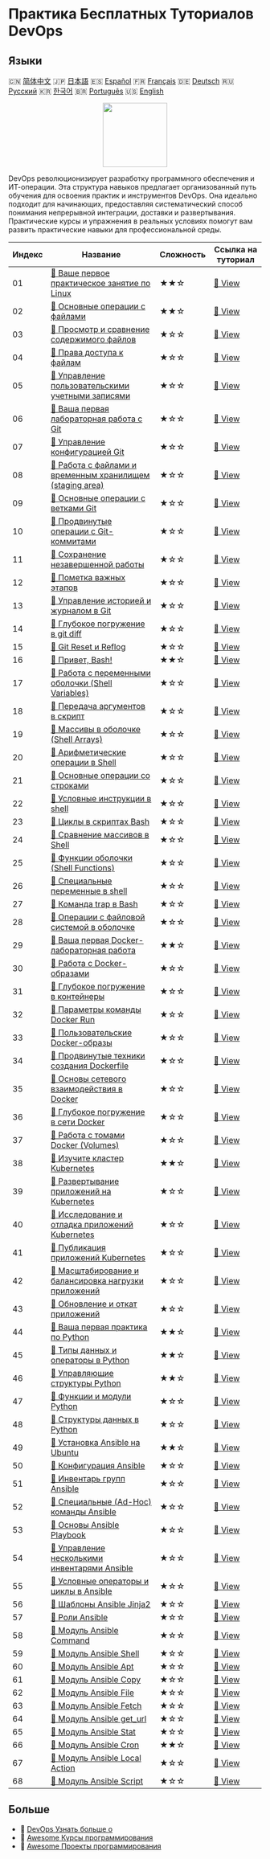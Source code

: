 # Практика Бесплатных Туториалов DevOps

## Языки

🇨🇳 [简体中文](README_zh.md) 🇯🇵 [日本語](README_ja.md) 🇪🇸 [Español](README_es.md) 🇫🇷 [Français](README_fr.md) 🇩🇪 [Deutsch](README_de.md) 🇷🇺 [Русский](README_ru.md) 🇰🇷 [한국어](README_ko.md) 🇧🇷 [Português](README_pt.md) 🇺🇸 [English](README.md) 

<div align="center">
<img width="128px" src="https://file.labex.io/path/a3Od9y18p0bV.png">
</div>

DevOps революционизирует разработку программного обеспечения и ИТ-операции. Эта структура навыков предлагает организованный путь обучения для освоения практик и инструментов DevOps. Она идеально подходит для начинающих, предоставляя систематический способ понимания непрерывной интеграции, доставки и развертывания. Практические курсы и упражнения в реальных условиях помогут вам развить практические навыки для профессиональной среды.

|   Индекс | Название                                                                                                                                     | Сложность   | Ссылка на туториал                                                                                   |
|----------|----------------------------------------------------------------------------------------------------------------------------------------------|-------------|------------------------------------------------------------------------------------------------------|
|       01 | [📖 Ваше первое практическое занятие по Linux](https://labex.io/ru/tutorials/linux-your-first-linux-lab-270253)                              | ★★☆         | [🔗 View](https://labex.io/ru/tutorials/linux-your-first-linux-lab-270253)                           |
|       02 | [📖 Основные операции с файлами](https://labex.io/ru/tutorials/linux-basic-files-operations-270248)                                          | ★★☆         | [🔗 View](https://labex.io/ru/tutorials/linux-basic-files-operations-270248)                         |
|       03 | [📖 Просмотр и сравнение содержимого файлов](https://labex.io/ru/tutorials/linux-file-contents-and-comparing-270251)                         | ★☆☆         | [🔗 View](https://labex.io/ru/tutorials/linux-file-contents-and-comparing-270251)                    |
|       04 | [📖 Права доступа к файлам](https://labex.io/ru/tutorials/linux-permissions-of-files-270252)                                                 | ★☆☆         | [🔗 View](https://labex.io/ru/tutorials/linux-permissions-of-files-270252)                           |
|       05 | [📖 Управление пользовательскими учетными записями](https://labex.io/ru/tutorials/linux-user-account-management-49)                          | ★☆☆         | [🔗 View](https://labex.io/ru/tutorials/linux-user-account-management-49)                            |
|       06 | [📖 Ваша первая лабораторная работа с Git](https://labex.io/ru/tutorials/git-your-first-git-lab-92739)                                       | ★☆☆         | [🔗 View](https://labex.io/ru/tutorials/git-your-first-git-lab-92739)                                |
|       07 | [📖 Управление конфигурацией Git](https://labex.io/ru/tutorials/git-git-config-management-385164)                                            | ★☆☆         | [🔗 View](https://labex.io/ru/tutorials/git-git-config-management-385164)                            |
|       08 | [📖 Работа с файлами и временным хранилищем (staging area)](https://labex.io/ru/tutorials/git-working-with-files-and-staging-area-387457)    | ★☆☆         | [🔗 View](https://labex.io/ru/tutorials/git-working-with-files-and-staging-area-387457)              |
|       09 | [📖 Основные операции с ветками Git](https://labex.io/ru/tutorials/git-git-branch-basic-operations-385163)                                   | ★☆☆         | [🔗 View](https://labex.io/ru/tutorials/git-git-branch-basic-operations-385163)                      |
|       10 | [📖 Продвинутые операции с Git-коммитами](https://labex.io/ru/tutorials/git-advanced-git-commit-operations-387471)                           | ★☆☆         | [🔗 View](https://labex.io/ru/tutorials/git-advanced-git-commit-operations-387471)                   |
|       11 | [📖 Сохранение незавершенной работы](https://labex.io/ru/tutorials/git-saving-work-in-progress-387492)                                       | ★☆☆         | [🔗 View](https://labex.io/ru/tutorials/git-saving-work-in-progress-387492)                          |
|       12 | [📖 Пометка важных этапов](https://labex.io/ru/tutorials/git-marking-important-milestones-387493)                                            | ★☆☆         | [🔗 View](https://labex.io/ru/tutorials/git-marking-important-milestones-387493)                     |
|       13 | [📖 Управление историей и журналом в Git](https://labex.io/ru/tutorials/git-git-history-and-log-management-387490)                           | ★☆☆         | [🔗 View](https://labex.io/ru/tutorials/git-git-history-and-log-management-387490)                   |
|       14 | [📖 Глубокое погружение в git diff](https://labex.io/ru/tutorials/git-git-diff-deep-dive-387489)                                             | ★☆☆         | [🔗 View](https://labex.io/ru/tutorials/git-git-diff-deep-dive-387489)                               |
|       15 | [📖 Git Reset и Reflog](https://labex.io/ru/tutorials/git-git-reset-and-reflog-387491)                                                       | ★☆☆         | [🔗 View](https://labex.io/ru/tutorials/git-git-reset-and-reflog-387491)                             |
|       16 | [📖 Привет, Bash!](https://labex.io/ru/tutorials/linux-hello-bash-388809)                                                                    | ★★☆         | [🔗 View](https://labex.io/ru/tutorials/linux-hello-bash-388809)                                     |
|       17 | [📖 Работа с переменными оболочки (Shell Variables)](https://labex.io/ru/tutorials/shell-working-with-shell-variables-388810)                | ★☆☆         | [🔗 View](https://labex.io/ru/tutorials/shell-working-with-shell-variables-388810)                   |
|       18 | [📖 Передача аргументов в скрипт](https://labex.io/ru/tutorials/shell-passing-arguments-to-the-script-388811)                                | ★☆☆         | [🔗 View](https://labex.io/ru/tutorials/shell-passing-arguments-to-the-script-388811)                |
|       19 | [📖 Массивы в оболочке (Shell Arrays)](https://labex.io/ru/tutorials/shell-shell-arrays-388812)                                              | ★☆☆         | [🔗 View](https://labex.io/ru/tutorials/shell-shell-arrays-388812)                                   |
|       20 | [📖 Арифметические операции в Shell](https://labex.io/ru/tutorials/shell-arithmetic-operations-in-shell-388813)                              | ★☆☆         | [🔗 View](https://labex.io/ru/tutorials/shell-arithmetic-operations-in-shell-388813)                 |
|       21 | [📖 Основные операции со строками](https://labex.io/ru/tutorials/shell-basic-string-operations-388814)                                       | ★☆☆         | [🔗 View](https://labex.io/ru/tutorials/shell-basic-string-operations-388814)                        |
|       22 | [📖 Условные инструкции в shell](https://labex.io/ru/tutorials/linux-conditional-statements-in-shell-388815)                                 | ★☆☆         | [🔗 View](https://labex.io/ru/tutorials/linux-conditional-statements-in-shell-388815)                |
|       23 | [📖 Циклы в скриптах Bash](https://labex.io/ru/tutorials/shell-bash-scripting-loops-388816)                                                  | ★☆☆         | [🔗 View](https://labex.io/ru/tutorials/shell-bash-scripting-loops-388816)                           |
|       24 | [📖 Сравнение массивов в Shell](https://labex.io/ru/tutorials/shell-comparing-arrays-in-shell-388817)                                        | ★☆☆         | [🔗 View](https://labex.io/ru/tutorials/shell-comparing-arrays-in-shell-388817)                      |
|       25 | [📖 Функции оболочки (Shell Functions)](https://labex.io/ru/tutorials/shell-shell-functions-388818)                                          | ★☆☆         | [🔗 View](https://labex.io/ru/tutorials/shell-shell-functions-388818)                                |
|       26 | [📖 Специальные переменные в shell](https://labex.io/ru/tutorials/shell-special-variables-in-shell-388819)                                   | ★☆☆         | [🔗 View](https://labex.io/ru/tutorials/shell-special-variables-in-shell-388819)                     |
|       27 | [📖 Команда trap в Bash](https://labex.io/ru/tutorials/linux-bash-trap-command-388820)                                                       | ★☆☆         | [🔗 View](https://labex.io/ru/tutorials/linux-bash-trap-command-388820)                              |
|       28 | [📖 Операции с файловой системой в оболочке](https://labex.io/ru/tutorials/shell-file-system-operations-in-shell-388821)                     | ★☆☆         | [🔗 View](https://labex.io/ru/tutorials/shell-file-system-operations-in-shell-388821)                |
|       29 | [📖 Ваша первая Docker-лабораторная работа](https://labex.io/ru/tutorials/docker-your-first-docker-lab-92719)                                | ★★☆         | [🔗 View](https://labex.io/ru/tutorials/docker-your-first-docker-lab-92719)                          |
|       30 | [📖 Работа с Docker-образами](https://labex.io/ru/tutorials/docker-working-with-docker-images-388939)                                        | ★☆☆         | [🔗 View](https://labex.io/ru/tutorials/docker-working-with-docker-images-388939)                    |
|       31 | [📖 Глубокое погружение в контейнеры](https://labex.io/ru/tutorials/docker-diving-deeper-into-containers-388951)                             | ★☆☆         | [🔗 View](https://labex.io/ru/tutorials/docker-diving-deeper-into-containers-388951)                 |
|       32 | [📖 Параметры команды Docker Run](https://labex.io/ru/tutorials/docker-docker-run-command-parameters-389228)                                 | ★☆☆         | [🔗 View](https://labex.io/ru/tutorials/docker-docker-run-command-parameters-389228)                 |
|       33 | [📖 Пользовательские Docker-образы](https://labex.io/ru/tutorials/docker-custom-docker-images-389185)                                        | ★☆☆         | [🔗 View](https://labex.io/ru/tutorials/docker-custom-docker-images-389185)                          |
|       34 | [📖 Продвинутые техники создания Dockerfile](https://labex.io/ru/tutorials/docker-advanced-dockerfile-techniques-389027)                     | ★☆☆         | [🔗 View](https://labex.io/ru/tutorials/docker-advanced-dockerfile-techniques-389027)                |
|       35 | [📖 Основы сетевого взаимодействия в Docker](https://labex.io/ru/tutorials/docker-docker-networking-basics-389048)                           | ★☆☆         | [🔗 View](https://labex.io/ru/tutorials/docker-docker-networking-basics-389048)                      |
|       36 | [📖 Глубокое погружение в сети Docker](https://labex.io/ru/tutorials/docker-dive-into-docker-networking-389047)                              | ★☆☆         | [🔗 View](https://labex.io/ru/tutorials/docker-dive-into-docker-networking-389047)                   |
|       37 | [📖 Работа с томами Docker (Volumes)](https://labex.io/ru/tutorials/docker-working-with-docker-volumes-389189)                               | ★☆☆         | [🔗 View](https://labex.io/ru/tutorials/docker-working-with-docker-volumes-389189)                   |
|       38 | [📖 Изучите кластер Kubernetes](https://labex.io/ru/tutorials/kubernetes-explore-the-kubernetes-cluster-434519)                              | ★★☆         | [🔗 View](https://labex.io/ru/tutorials/kubernetes-explore-the-kubernetes-cluster-434519)            |
|       39 | [📖 Развертывание приложений на Kubernetes](https://labex.io/ru/tutorials/kubernetes-deploy-applications-on-kubernetes-434644)               | ★☆☆         | [🔗 View](https://labex.io/ru/tutorials/kubernetes-deploy-applications-on-kubernetes-434644)         |
|       40 | [📖 Исследование и отладка приложений Kubernetes](https://labex.io/ru/tutorials/kubernetes-explore-and-debug-kubernetes-applications-434645) | ★☆☆         | [🔗 View](https://labex.io/ru/tutorials/kubernetes-explore-and-debug-kubernetes-applications-434645) |
|       41 | [📖 Публикация приложений Kubernetes](https://labex.io/ru/tutorials/kubernetes-expose-kubernetes-applications-434647)                        | ★☆☆         | [🔗 View](https://labex.io/ru/tutorials/kubernetes-expose-kubernetes-applications-434647)            |
|       42 | [📖 Масштабирование и балансировка нагрузки приложений](https://labex.io/ru/tutorials/kubernetes-scale-and-load-balance-applications-434648) | ★☆☆         | [🔗 View](https://labex.io/ru/tutorials/kubernetes-scale-and-load-balance-applications-434648)       |
|       43 | [📖 Обновление и откат приложений](https://labex.io/ru/tutorials/kubernetes-update-and-rollback-applications-434649)                         | ★☆☆         | [🔗 View](https://labex.io/ru/tutorials/kubernetes-update-and-rollback-applications-434649)          |
|       44 | [📖 Ваша первая практика по Python](https://labex.io/ru/tutorials/python-your-first-python-lab-270256)                                       | ★★☆         | [🔗 View](https://labex.io/ru/tutorials/python-your-first-python-lab-270256)                         |
|       45 | [📖 Типы данных и операторы в Python](https://labex.io/ru/tutorials/python-python-data-types-and-operators-393077)                           | ★★☆         | [🔗 View](https://labex.io/ru/tutorials/python-python-data-types-and-operators-393077)               |
|       46 | [📖 Управляющие структуры Python](https://labex.io/ru/tutorials/python-python-control-structures-393123)                                     | ★★☆         | [🔗 View](https://labex.io/ru/tutorials/python-python-control-structures-393123)                     |
|       47 | [📖 Функции и модули Python](https://labex.io/ru/tutorials/python-python-functions-and-modules-393141)                                       | ★☆☆         | [🔗 View](https://labex.io/ru/tutorials/python-python-functions-and-modules-393141)                  |
|       48 | [📖 Структуры данных в Python](https://labex.io/ru/tutorials/python-python-data-structures-393168)                                           | ★☆☆         | [🔗 View](https://labex.io/ru/tutorials/python-python-data-structures-393168)                        |
|       49 | [📖 Установка Ansible на Ubuntu](https://labex.io/ru/tutorials/ansible-ansible-installation-on-ubuntu-67172)                                 | ★★☆         | [🔗 View](https://labex.io/ru/tutorials/ansible-ansible-installation-on-ubuntu-67172)                |
|       50 | [📖 Конфигурация Ansible](https://labex.io/ru/tutorials/ansible-ansible-configuration-390437)                                                | ★☆☆         | [🔗 View](https://labex.io/ru/tutorials/ansible-ansible-configuration-390437)                        |
|       51 | [📖 Инвентарь групп Ansible](https://labex.io/ru/tutorials/ansible-ansible-groups-inventory-290160)                                          | ★☆☆         | [🔗 View](https://labex.io/ru/tutorials/ansible-ansible-groups-inventory-290160)                     |
|       52 | [📖 Специальные (Ad-Hoc) команды Ansible](https://labex.io/ru/tutorials/ansible-ansible-ad-hoc-commands-390441)                              | ★☆☆         | [🔗 View](https://labex.io/ru/tutorials/ansible-ansible-ad-hoc-commands-390441)                      |
|       53 | [📖 Основы Ansible Playbook](https://labex.io/ru/tutorials/ansible-ansible-playbook-basics-390426)                                           | ★☆☆         | [🔗 View](https://labex.io/ru/tutorials/ansible-ansible-playbook-basics-390426)                      |
|       54 | [📖 Управление несколькими инвентарями Ansible](https://labex.io/ru/tutorials/ansible-manage-multiple-ansible-inventories-290193)            | ★☆☆         | [🔗 View](https://labex.io/ru/tutorials/ansible-manage-multiple-ansible-inventories-290193)          |
|       55 | [📖 Условные операторы и циклы в Ansible](https://labex.io/ru/tutorials/ansible-ansible-conditionals-and-loops-390455)                       | ★☆☆         | [🔗 View](https://labex.io/ru/tutorials/ansible-ansible-conditionals-and-loops-390455)               |
|       56 | [📖 Шаблоны Ansible Jinja2](https://labex.io/ru/tutorials/ansible-ansible-jinja2-templates-390470)                                           | ★☆☆         | [🔗 View](https://labex.io/ru/tutorials/ansible-ansible-jinja2-templates-390470)                     |
|       57 | [📖 Роли Ansible](https://labex.io/ru/tutorials/ansible-ansible-roles-390467)                                                                | ★☆☆         | [🔗 View](https://labex.io/ru/tutorials/ansible-ansible-roles-390467)                                |
|       58 | [📖 Модуль Ansible Command](https://labex.io/ru/tutorials/ansible-ansible-command-module-290161)                                             | ★☆☆         | [🔗 View](https://labex.io/ru/tutorials/ansible-ansible-command-module-290161)                       |
|       59 | [📖 Модуль Ansible Shell](https://labex.io/ru/tutorials/ansible-ansible-shell-module-289409)                                                 | ★☆☆         | [🔗 View](https://labex.io/ru/tutorials/ansible-ansible-shell-module-289409)                         |
|       60 | [📖 Модуль Ansible Apt](https://labex.io/ru/tutorials/ansible-ansible-apt-module-289651)                                                     | ★☆☆         | [🔗 View](https://labex.io/ru/tutorials/ansible-ansible-apt-module-289651)                           |
|       61 | [📖 Модуль Ansible Copy](https://labex.io/ru/tutorials/ansible-ansible-copy-module-289653)                                                   | ★☆☆         | [🔗 View](https://labex.io/ru/tutorials/ansible-ansible-copy-module-289653)                          |
|       62 | [📖 Модуль Ansible File](https://labex.io/ru/tutorials/ansible-ansible-file-module-289654)                                                   | ★☆☆         | [🔗 View](https://labex.io/ru/tutorials/ansible-ansible-file-module-289654)                          |
|       63 | [📖 Модуль Ansible Fetch](https://labex.io/ru/tutorials/ansible-ansible-fetch-module-290159)                                                 | ★☆☆         | [🔗 View](https://labex.io/ru/tutorials/ansible-ansible-fetch-module-290159)                         |
|       64 | [📖 Модуль Ansible get_url](https://labex.io/ru/tutorials/ansible-ansible-get-url-module-290188)                                             | ★☆☆         | [🔗 View](https://labex.io/ru/tutorials/ansible-ansible-get-url-module-290188)                       |
|       65 | [📖 Модуль Ansible Stat](https://labex.io/ru/tutorials/ansible-ansible-stat-module-290192)                                                   | ★☆☆         | [🔗 View](https://labex.io/ru/tutorials/ansible-ansible-stat-module-290192)                          |
|       66 | [📖 Модуль Ansible Cron](https://labex.io/ru/tutorials/ansible-ansible-cron-module-290157)                                                   | ★★☆         | [🔗 View](https://labex.io/ru/tutorials/ansible-ansible-cron-module-290157)                          |
|       67 | [📖 Модуль Ansible Local Action](https://labex.io/ru/tutorials/ansible-ansible-local-action-module-290189)                                   | ★☆☆         | [🔗 View](https://labex.io/ru/tutorials/ansible-ansible-local-action-module-290189)                  |
|       68 | [📖 Модуль Ansible Script](https://labex.io/ru/tutorials/ansible-ansible-script-module-289411)                                               | ★☆☆         | [🔗 View](https://labex.io/ru/tutorials/ansible-ansible-script-module-289411)                        |

## Больше

- 🔗 [DevOps Узнать больше о](https://labex.io/ru/skilltrees/devops)
- 🔗 [Awesome Курсы программирования](https://github.com/labex-labs/awesome-programming-courses)
- 🔗 [Awesome Проекты программирования](https://github.com/labex-labs/awesome-programming-projects)


